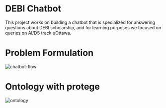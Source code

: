 # DEBI Chatbot
This project works on building a chatbot that is specialized for answering questions about DEBI scholarship, and for learning purposes we focused on queries on AI/DS track uOttawa.
# Problem Formulation
![chatbot-flow](https://github.com/sarax0/debi-chatbot/assets/122404545/1f0acb19-395e-4146-baf7-6f1bb9f9d6f5)
# Ontology with protege
![ontology](https://github.com/sarax0/debi-chatbot/assets/122404545/3ad3902a-9466-4138-9c17-444e079158e1)
